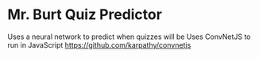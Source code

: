 # Mr. Burt Quiz Predictor
Uses a neural network to predict when quizzes will be
Uses ConvNetJS to run in JavaScript
  https://github.com/karpathy/convnetjs
